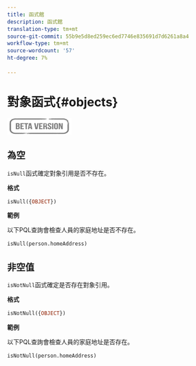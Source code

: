```yaml
---
title: 函式館
description: 函式館
translation-type: tm+mt
source-git-commit: 55b9e5d8ed259ec6ed7746e835691d7d6261a8a4
workflow-type: tm+mt
source-wordcount: '57'
ht-degree: 7%

---
```


# 對象函式{#objects}

![](../../assets/do-not-localize/badge.png)

## 為空

`isNull`函式確定對象引用是否不存在。

**格式**

```sql
isNull({OBJECT})
```

**範例**

以下PQL查詢會檢查人員的家庭地址是否不存在。

```sql
isNull(person.homeAddress)
```

## 非空值

`isNotNull`函式確定是否存在對象引用。

**格式**

```sql
isNotNull({OBJECT})
```

**範例**

以下PQL查詢會檢查人員的家庭地址是否存在。

```sql
isNotNull(person.homeAddress)
```
